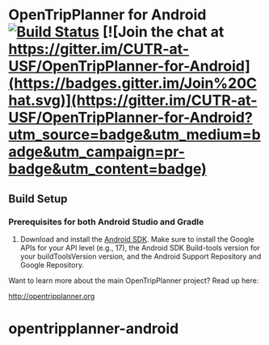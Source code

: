 OpenTripPlanner for Android [![Build Status](https://travis-ci.org/CUTR-at-USF/OpenTripPlanner-for-Android.svg?branch=master)](https://travis-ci.org/CUTR-at-USF/OpenTripPlanner-for-Android) [![Join the chat at https://gitter.im/CUTR-at-USF/OpenTripPlanner-for-Android](https://badges.gitter.im/Join%20Chat.svg)](https://gitter.im/CUTR-at-USF/OpenTripPlanner-for-Android?utm_source=badge&utm_medium=badge&utm_campaign=pr-badge&utm_content=badge)
===========================

## Build Setup

### Prerequisites for both Android Studio and Gradle

1. Download and install the [Android SDK](http://developer.android.com/sdk/index.html).  Make sure to install the Google APIs for your API level (e.g., 17), the Android SDK Build-tools version for your buildToolsVersion version, and the Android Support Repository and Google Repository.

Want to learn more about the main OpenTripPlanner project? Read up here:

http://opentripplanner.org
# opentripplanner-android

